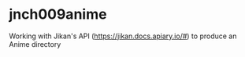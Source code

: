 # jnch009anime
Working with Jikan's API (https://jikan.docs.apiary.io/#) to produce an Anime directory 
